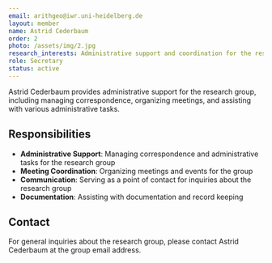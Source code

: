 ```yaml
---
email: arithgeo@iwr.uni-heidelberg.de
layout: member
name: Astrid Cederbaum
order: 2
photo: /assets/img/2.jpg
research_interests: Administrative support and coordination for the research group.
role: Secretary
status: active
---
```


Astrid Cederbaum provides administrative support for the research group, including managing correspondence, organizing meetings, and assisting with various administrative tasks.

## Responsibilities

- **Administrative Support**: Managing correspondence and administrative tasks for the research group
- **Meeting Coordination**: Organizing meetings and events for the group
- **Communication**: Serving as a point of contact for inquiries about the research group
- **Documentation**: Assisting with documentation and record keeping

## Contact

For general inquiries about the research group, please contact Astrid Cederbaum at the group email address.